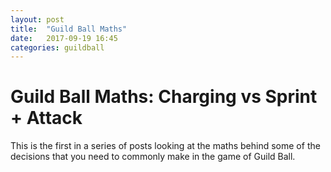 ```yaml
---
layout: post
title:  "Guild Ball Maths"
date:   2017-09-19 16:45
categories: guildball
---
```


# Guild Ball Maths: Charging vs Sprint + Attack

This is the first in a series of posts looking at the maths behind some of the
decisions that you need to commonly make in the game of Guild Ball.
